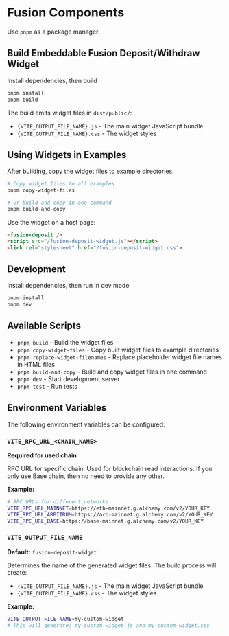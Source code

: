 # Fusion Components

Use `pnpm` as a package manager.

## Build Embeddable Fusion Deposit/Withdraw Widget

Install dependencies, then build

```bash
pnpm install
pnpm build
```

The build emits widget files in `dist/public/`:
- `{VITE_OUTPUT_FILE_NAME}.js` - The main widget JavaScript bundle
- `{VITE_OUTPUT_FILE_NAME}.css` - The widget styles

## Using Widgets in Examples

After building, copy the widget files to example directories:

```bash
# Copy widget files to all examples
pnpm copy-widget-files

# Or build and copy in one command
pnpm build-and-copy
```

Use the widget on a host page:

```html
<fusion-deposit />
<script src="/fusion-deposit-widget.js"></script>
<link rel="stylesheet" href="/fusion-deposit-widget.css">
```

## Development

Install dependencies, then run in dev mode

```bash
pnpm install
pnpm dev
```

## Available Scripts

- `pnpm build` - Build the widget files
- `pnpm copy-widget-files` - Copy built widget files to example directories
- `pnpm replace-widget-filenames` - Replace placeholder widget file names in HTML files
- `pnpm build-and-copy` - Build and copy widget files in one command
- `pnpm dev` - Start development server
- `pnpm test` - Run tests

## Environment Variables

The following environment variables can be configured:

### `VITE_RPC_URL_<CHAIN_NAME>`
**Required for used chain** 

RPC URL for specific chain. Used for blockchain read interactions. If you only use Base chain, then no need to provide any other.

**Example:**
```bash
# RPC URLs for different networks
VITE_RPC_URL_MAINNET=https://eth-mainnet.g.alchemy.com/v2/YOUR_KEY
VITE_RPC_URL_ARBITRUM=https://arb-mainnet.g.alchemy.com/v2/YOUR_KEY
VITE_RPC_URL_BASE=https://base-mainnet.g.alchemy.com/v2/YOUR_KEY
```

### `VITE_OUTPUT_FILE_NAME`
**Default:** `fusion-deposit-widget`

Determines the name of the generated widget files. The build process will create:
- `{VITE_OUTPUT_FILE_NAME}.js` - The main widget JavaScript bundle
- `{VITE_OUTPUT_FILE_NAME}.css` - The widget styles

**Example:**
```bash
VITE_OUTPUT_FILE_NAME=my-custom-widget
# This will generate: my-custom-widget.js and my-custom-widget.css
```
